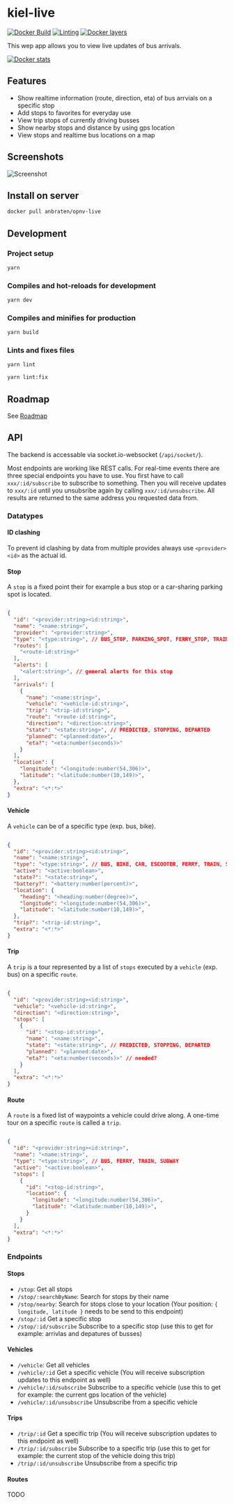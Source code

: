 # kiel-live

[![Docker Build](https://github.com/anbraten/opnv-live/workflows/Docker%20Build/badge.svg)](https://github.com/anbraten/kiel-live/actions?query=workflow%3A%22Docker+Build%22)
[![Linting](https://github.com/anbraten/opnv-live/workflows/Linting/badge.svg)](https://github.com/anbraten/kiel-live/actions?query=workflow%3ALinting)
[![Docker layers](https://images.microbadger.com/badges/image/anbraten/opnv-live.svg)](https://microbadger.com/images/anbraten/opnv-live)

This wep app allows you to view live updates of bus arrivals.

[![Docker stats](https://dockeri.co/image/anbraten/opnv-live)](https://hub.docker.com/r/anbraten/opnv-live)

## Features

* Show realtime information (route, direction, eta) of bus arrvials on a specific stop
* Add stops to favorites for everyday use
* View trip stops of currently driving busses
* Show nearby stops and distance by using gps location
* View stops and realtime bus locations on a map

## Screenshots

![Screenshot](screenshot.jpg)

## Install on server

```bash
docker pull anbraten/opnv-live
```

## Development

### Project setup

```bash
yarn
```

### Compiles and hot-reloads for development

```bash
yarn dev
```

### Compiles and minifies for production

```bash
yarn build
```

### Lints and fixes files

```bash
yarn lint

yarn lint:fix
```

## Roadmap

See [Roadmap](https://github.com/anbraten/opnv-live/projects/1)

## API

The backend is accessable via socket.io-websocket (`/api/socket/`).

Most endpoints are working like REST calls.
For real-time events there are three special endpoints you have to use.
You first have to call `xxx/:id/subscribe` to subscribe to something. Then you will receive updates to `xxx/:id` until you unsubsribe again by calling `xxx/:id/unsubscribe`.
All results are returned to the same address you requested data from.

### Datatypes

#### ID clashing

To prevent id clashing by data from multiple provides always use `<provider><id>` as the actual id.

#### Stop

A `stop` is a fixed point their for example a bus stop or a car-sharing parking spot is located.

```json

{
  "id": "<provider:string><id:string>",
  "name": "<name:string>",
  "provider": "<provider:string>",
  "type": "<type:string>", // BUS_STOP, PARKING_SPOT, FERRY_STOP, TRAIN_STOP, SUBWAY_STOP
  "routes": [
    "<route-id:string>"
  ],
  "alerts": [
    "<alert:string>", // general alerts for this stop
  ],
  "arrivals": [
    {
      "name": "<name:string>",
      "vehicle": "<vehicle-id:string>",
      "trip": "<trip-id:string>",
      "route": "<route-id:string>",
      "direction": "<direction:string>",
      "state": "<state:string>", // PREDICTED, STOPPING, DEPARTED
      "planned": "<planned:date>",
      "eta?": "<eta:number(seconds)>"
    }
  ],
  "location": {
    "longitude": "<longitude:number(54,306)>",
    "latitude": "<latitude:number(10,149)>",
  },
  "extra": "<*:*>"
}

```

#### Vehicle

A `vehicle` can be of a specific type (exp. bus, bike).

```json

{
  "id": "<provider:string><id:string>",
  "name": "<name:string>",
  "type": "<type:string>", // BUS, BIKE, CAR, ESCOOTER, FERRY, TRAIN, SUBWAY
  "active": "<active:boolean>",
  "state?": "<state:string>",
  "battery?": "<battery:number(percent)>",
  "location": {
    "heading": "<heading:number(degree)>",
    "longitude": "<longitude:number(54,306)>",
    "latitude": "<latitude:number(10,149)>",
  },
  "trip?": "<trip-id:string>",
  "extra": "<*:*>"
}

```

#### Trip

A `trip` is a tour represented by a list of `stops` executed by a `vehicle` (exp. bus) on a specific `route`.

```json

{
  "id": "<provider:string><id:string>",
  "vehicle": "<vehicle-id:string>",
  "direction": "<direction:string>",
  "stops": [
    {
      "id": "<stop-id:string>",
      "name": "<name:string>",
      "state": "<state:string>", // PREDICTED, STOPPING, DEPARTED
      "planned": "<planned:date>",
      "eta?": "<eta:number(seconds)>" // needed?
    }
  ],
  "extra": "<*:*>"
}

```

#### Route

A `route` is a fixed list of waypoints a vehicle could drive along. A one-time tour on a specific `route` is called a `trip`.

```json

{
  "id": "<provider:string><id:string>",
  "name": "<name:string>",
  "type": "<type:string>", // BUS, FERRY, TRAIN, SUBWAY
  "active": "<active:boolean>",
  "stops": [
    {
      "id": "<stop-id:string>",
      "location": {
        "longitude": "<longitude:number(54,306)>",
        "latitude": "<latitude:number(10,149)>",
      }
    }
  ],
  "extra": "<*:*>"
}

```

### Endpoints

#### Stops

* `/stop`: Get all stops
* `/stop/:searchByName`: Search for stops by their name
* `/stop/nearby`: Search for stops close to your location (Your position: `{ longitude, latitude }` needs to be send to this endpoint)
* `/stop/:id` Get a specific stop
* `/stop/:id/subscribe` Subscribe to a specific stop (use this to get for example: arrivlas and depatures of busses)

#### Vehicles

* `/vehicle`: Get all vehicles
* `/vehicle/:id` Get a specific vehicle (You will receive subscription updates to this endpoint as well)
* `/vehicle/:id/subscribe` Subscribe to a specific vehicle (use this to get for example: the current gps location of the vehicle)
* `/vehicle/:id/unsubscribe` Unsubscribe from a specific vehicle

#### Trips

* `/trip/:id` Get a specific trip (You will receive subscription updates to this endpoint as well)
* `/trip/:id/subscribe` Subscribe to a specific trip (use this to get for example: the current stop of the vehicle doing this trip)
* `/trip/:id/unsubscribe` Unsubscribe from a specific trip

#### Routes

TODO
